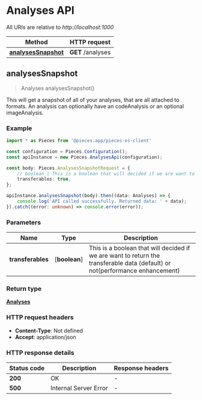 # Analyses API

All URIs are relative to *http://localhost:1000*

Method | HTTP request
------------- | -------------
[**analysesSnapshot**](AnalysesApi#analysessnapshot) | **GET** /analyses


## **analysesSnapshot**
> Analyses analysesSnapshot()

This will get a snapshot of all of your analyses, that are all attached to formats. An analysis can optionally have an codeAnalysis or an optional imageAnalysis.

### Example

```typescript
import * as Pieces from '@pieces.app/pieces-os-client'

const configuration = Pieces.Configuration();
const apiInstance = new Pieces.AnalysesApi(configuration);

const body: Pieces.AnalysesSnapshotRequest = {
    // boolean | This is a boolean that will decided if we are want to return the transferable data (default) or not(performance enhancement) (optional)
    transferables: true,
};

apiInstance.analysesSnapshot(body).then((data: Analyses) => {
    console.log('API called successfully. Returned data: ' + data);
}).catch((error: unknown) => console.error(error));
```

### Parameters

Name | Type | Description
------------- | ------------- | ------------- 
 **transferables** | [**boolean**] | This is a boolean that will decided if we are want to return the transferable data (default) or not(performance enhancement) | (optional) defaults to undefined


### Return type

[**Analyses**](../models/Analyses)

### HTTP request headers

- **Content-Type**: Not defined
- **Accept**: application/json


### HTTP response details
| Status code | Description | Response headers
|-------------|-------------|------------------
**200** | OK |  -  |
**500** | Internal Server Error |  -  |


